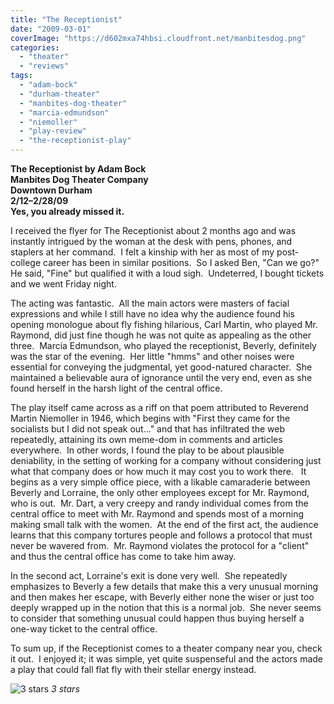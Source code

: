 ```yaml
---
title: "The Receptionist"
date: "2009-03-01"
coverImage: "https://d602mxa74hbsi.cloudfront.net/manbitesdog.png"
categories:
  - "theater"
  - "reviews"
tags:
  - "adam-bock"
  - "durham-theater"
  - "manbites-dog-theater"
  - "marcia-edmundson"
  - "niemoller"
  - "play-review"
  - "the-receptionist-play"
---
```


**The Receptionist by Adam Bock\
Manbites Dog Theater Company\
Downtown Durham\
2/12–2/28/09\
Yes, you already missed it.**

I received the flyer for The Receptionist about 2 months ago and was instantly intrigued by the woman at the desk with pens, phones, and staplers at her command.  I felt a kinship with her as most of my post-college career has been in similar positions.  So I asked Ben, "Can we go?"  He said, "Fine" but qualified it with a loud sigh.  Undeterred, I bought tickets and we went Friday night.

The acting was fantastic.  All the main actors were masters of facial expressions and while I still have no idea why the audience found his opening monologue about fly fishing hilarious, Carl Martin, who played Mr. Raymond, did just fine though he was not quite as appealing as the other three.  Marcia Edmundson, who played the receptionist, Beverly, definitely was the star of the evening.  Her little "hmms" and other noises were essential for conveying the judgmental, yet good-natured character.  She maintained a believable aura of ignorance until the very end, even as she found herself in the harsh light of the central office.

<!--more-->

The play itself came across as a riff on that poem attributed to Reverend Martin Niemoller in 1946, which begins with "First they came for the socialists but I did not speak out..." and that has infiltrated the web repeatedly, attaining its own meme-dom in comments and articles everywhere.  In other words, I found the play to be about plausible deniability, in the setting of working for a company without considering just what that company does or how much it may cost you to work there.   It begins as a very simple office piece, with a likable camaraderie between Beverly and Lorraine, the only other employees except for Mr. Raymond, who is out.  Mr. Dart, a very creepy and randy individual comes from the central office to meet with Mr. Raymond and spends most of a morning making small talk with the women.  At the end of the first act, the audience learns that this company tortures people and follows a protocol that must never be wavered from.  Mr. Raymond violates the protocol for a "client" and thus the central office has come to take him away.

In the second act, Lorraine's exit is done very well.  She repeatedly emphasizes to Beverly a few details that make this a very unusual morning and then makes her escape, with Beverly either none the wiser or just too deeply wrapped up in the notion that this is a normal job.  She never seems to consider that something unusual could happen thus buying herself a one-way ticket to the central office.

To sum up, if the Receptionist comes to a theater company near you, check it out.  I enjoyed it; it was simple, yet quite suspenseful and the actors made a play that could fall flat fly with their stellar energy instead.

![3 stars](https://d2ypg8o05lff0b.cloudfront.net/wp-content/uploads/sites/3/2009/03/rating_avocado1.gif "rating_avocado1") *3 stars*
